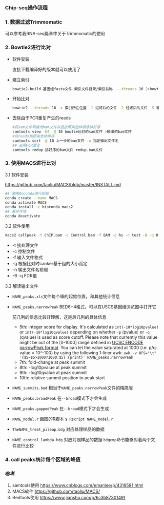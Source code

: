 ### Chip-seq操作流程

### 1. 数据过滤Trimmomatic

可以参考我RNA-seq篇章中关于Trimmomatic的使用



### 2. Bowtie2进行比对

+ 软件安装

  直接下载编译好的版本就可以使用了
  
+ 建立索引
  
  ```bash
  bowtie2-build 基因组fasta文件 索引文件目录/索引前称  --threads 10 2>bowtie-build.log
  ```
  
+ 开始比对
  
  ```bash
  bowtie2 --threads 10 -x 索引所在位置 -1 过滤后的文件 -2 过滤后的文件 -S 输出sam文件
  ```
  
  
  
+ 去除由于PCR重复产生的reads
  
  ```bash
  #将sam文件转换为bam文件并且按照染色体顺序排好序
  samtools view -bS -@ 10 bowtie比对的sam文件 >输出的bam文件
  #将reads按照染色体排序
  samtools sort -@ 10 上一步的bam文件 -o 指定输出文件名
  ## 去除PCR重复
  samtools rmdup 排好序的bam文件 rmdup.bam文件
  ```
  

### 3. 使用MACS进行比对

3.1 软件安装

https://github.com/taoliu/MACS/blob/master/INSTALL.md

```bash
## 使用Anconda进行安装
conda create --name MACS
conda activate MACS
conda install -c bioconda macs2
## 离开环境
conda deactivate
```

3.2 软件使用

```bash
macs2 callpeak -t ChIP.bam -c Control.bam -f BAM -g hs -n test -B -q 0.05
```

+ -t 接处理文件
+ -c 控制文件
+ -f 输入文件格式
+ -g 根据比对时canker基于组的大小而定
+ -n 输出文件名前缀
+ -B -q FDR值

3.3 解读输出文件

+ `NAME_peaks.xls`文件每个峰的起始位置，和其他统计信息

+ `NAME_peaks.narrowPeak`  BED6+4格式，可以在USCS基因组浏览器中打开它

  前几列的信息比较好理解，这是后几列的具体信息

  - 5th: integer score for display. It's calculated as `int(-10*log10pvalue)` or `int(-10*log10qvalue)` depending on whether `-p` (pvalue) or `-q` (qvalue) is used as score cutoff. Please note that currently this value might be out of the [0-1000] range defined in [UCSC ENCODE narrowPeak format](https://genome.ucsc.edu/FAQ/FAQformat.html#format12). You can let the value saturated at 1000 (i.e. p/q-value = 10^-100) by using the following 1-liner awk: `awk -v OFS="\t" '{$5=$5>1000?1000:$5} {print}' NAME_peaks.narrowPeak`
  - 7th: fold-change at peak summit
  - 8th: -log10pvalue at peak summit
  - 9th: -log10qvalue at peak summit
  - 10th: relative summit position to peak start

+ `NAME_summits.bed` 相当于`NAME_peaks.narrowPeak`文件的精简版

+ `NAME_peaks.broadPeak` 在`--broad`模式下才会生成

+ `NAME_peaks.gappedPeak` 在`--broad`模式下才会生成

+ `NAME_model.r` 画图的R脚本  `$ Rscript NAME_model.r`

+ `TheNAME_treat_pileup.bdg` 对应处理样品的数据

+ `NAME_control_lambda.bdg` 对应对照样品的数据 `bdgcmp`命令能够对着两个文件进行比较

### 4. call peaks统计每个区域的峰值











### 参考

1. samtools使用 https://www.cnblogs.com/emanlee/p/4316581.html
2. MACS软件 https://github.com/taoliu/MACS/
3. Bedtools使用  https://www.jianshu.com/p/6c3b87301491 



​	     

   

